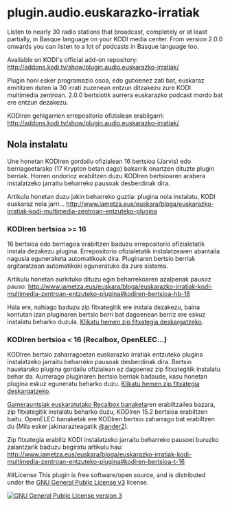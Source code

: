 # plugin.audio.euskarazko-irratiak

Listen to nearly 30 radio stations that broadcast, completely or at least partially, in Basque language on your KODI media center. From version 2.0.0 onwards you can listen to a lot of podcasts in Basque language too.

Available on KODI's official add-on repository: http://addons.kodi.tv/show/plugin.audio.euskarazko-irratiak/

Plugin honi esker programazio osoa, edo gutxienez zati bat, euskaraz emititzen duten ia 30 irrati zuzenean entzun ditzakezu zure KODI multimedia zentroan. 2.0.0 bertsiotik aurrera euskarazko podcast mordo bat ere entzun dezakezu.

KODIren gehigarrien errepositorio ofizialean erabilgarri: http://addons.kodi.tv/show/plugin.audio.euskarazko-irratiak/

## Nola instalatu

Une honetan KODIren gordailu ofizialean 16 bertsioa (Jarvis) edo berriagoetarako (17 Krypton betan dago) bakarrik onartzen dituzte plugin berriak. Horren ondorioz erabiltzen duzu KODIren bertsioaren arabera instalatzeko jarraitu beharreko pausoak desberdinak dira.

Artikulu honetan duzu jakin beharreko guztia: plugina nola instalatu, KODI euskaraz nola jarri... http://www.iametza.eus/euskara/bloga/euskarazko-irratiak-kodi-multimedia-zentroan-entzuteko-plugina

### KODIren bertsioa >= 16

16 bertsioa edo berriagoa erabiltzen baduzu errepositorio ofizialetatik instala dezakezu plugina. Errepositorio ofizialetatik instalatzearen abantaila nagusia eguneraketa automatikoak dira. Pluginaren bertsio berriak argitaratzean automatikoki eguneratuko da zure sistema.

Artikulu honetan aurkituko dituzu egin beharrekoaren azalpenak pausoz pauso:
http://www.iametza.eus/euskara/bloga/euskarazko-irratiak-kodi-multimedia-zentroan-entzuteko-plugina#kodiren-bertsioa-hb-16

Hala ere, nahiago baduzu zip fitxategitik ere instala dezakezu, baina kontutan izan pluginaren bertsio berri bat dagoenean berriz ere eskuz instalatu beharko duzula. [Klikatu hemen zip fitxategia deskargatzeko](https://github.com/aldatsa/plugin.audio.euskarazko-irratiak/releases/download/v2.0.0/plugin.audio.euskarazko-irratiak-2.0.0.zip).

### KODIren bertsioa < 16 (Recalbox, OpenELEC...)

KODIren bertsio zaharragoetan euskarazko irratiak entzuteko plugina instalatzeko jarraitu beharreko pausoak desberdinak dira. Bertsio hauetarako plugina gordailu ofizialean ez dagoenez zip fitxategitik instalatu behar da. Aurrerago pluginaren bertsio berriak badaude, kasu honetan plugina eskuz eguneratu beharko duzu. [Klikatu hemen zip fitxategia deskargatzeko](https://github.com/aldatsa/plugin.audio.euskarazko-irratiak/releases/download/v2.0.0-for-older-kodi-versions/plugin.audio.euskarazko-irratiak-2.0.0-for-older-kodi-versions.zip).

[Gamerauntsiak euskaratutako Recalbox banaketa](http://gamerauntsia.eus/bloga/recalbox-euskaraz/)ren erabiltzailea bazara, zip fitxategitik instalatu beharko duzu, KODIren 15.2 bertsioa erabiltzen baitu. OpenELEC banaketak ere KODIren bertsio zaharrago bat erabiltzen du (Mila esker jakinarazteagatik [@ander2](https://github.com/ander2/)).

Zip fitxategia erabiliz KODI instalatzeko jarraitu beharreko pausoei buruzko zalantzarik baduzu begiratu artikulu hau: http://www.iametza.eus/euskara/bloga/euskarazko-irratiak-kodi-multimedia-zentroan-entzuteko-plugina#kodiren-bertsioa-t-16

##License
This plugin is free software/open source, and is distributed under the [GNU General Public License v3](http://www.gnu.org/licenses/gpl.html) license.

<a rel="license" href="http://www.gnu.org/licenses/gpl.html"><img alt="GNU General Public License version 3" style="border-width:0" src="http://www.gnu.org/graphics/gplv3-127x51.png" /></a>

